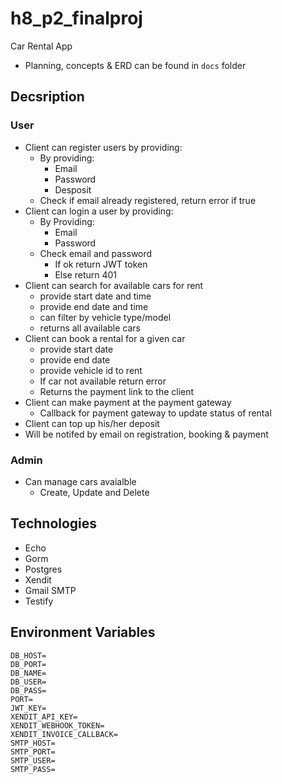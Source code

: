 # h8_p2_finalproj

Car Rental App

- Planning, concepts & ERD can be found in `docs` folder

## Decsription

### User

- Client can register users by providing:
  - By providing:
    - Email
    - Password
    - Desposit
  - Check if email already registered, return error if true
- Client can login a user by providing:
  - By Providing:
    - Email
    - Password
  - Check email and password
    - If ok return JWT token
    - Else return 401
- Client can search for available cars for rent
  - provide start date and time
  - provide end date and time
  - can filter by vehicle type/model
  - returns all available cars
- Client can book a rental for a given car
  - provide start date
  - provide end date
  - provide vehicle id to rent
  - If car not available return error
  - Returns the payment link to the client
- Client can make payment at the payment gateway
  - Callback for payment gateway to update status of rental
- Client can top up his/her deposit
- Will be notifed by email on registration, booking & payment

### Admin

- Can manage cars avaialble
  - Create, Update and Delete

## Technologies

- Echo
- Gorm
- Postgres
- Xendit
- Gmail SMTP
- Testify

## Environment Variables

```
DB_HOST=
DB_PORT=
DB_NAME=
DB_USER=
DB_PASS=
PORT=
JWT_KEY=
XENDIT_API_KEY=
XENDIT_WEBHOOK_TOKEN=
XENDIT_INVOICE_CALLBACK=
SMTP_HOST=
SMTP_PORT=
SMTP_USER=
SMTP_PASS=
```